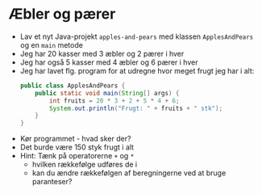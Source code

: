 # Æbler og pærer
- Lav et nyt Java-projekt `apples-and-pears` med klassen `ApplesAndPears` og en `main` metode
- Jeg har 20 kasser med 3 æbler og 2 pærer i hver
- Jeg har også 5 kasser med 4 æbler og 6 pærer i hver
- Jeg har lavet flg. program for at udregne hvor meget frugt jeg har i alt:
    ```java
    public class ApplesAndPears {
        public static void main(String[] args) {
            int fruits = 20 * 3 + 2 + 5 * 4 + 6;
            System.out.println("Frugt: " + fruits + " stk");
        }
    }
    ```
- Kør programmet - hvad sker der?
- Det burde være 150 styk frugt i alt
- Hint: Tænk på operatorerne `+` og `*` 
    - hvilken rækkefølge udføres de i 
    - kan du ændre rækkefølgen af beregningerne ved at bruge paranteser?